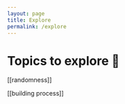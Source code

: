 ```yaml
---
layout: page
title: Explore
permalink: /explore
---
```


# Topics to explore 🌱

[[randomness]]

[[building process]]
